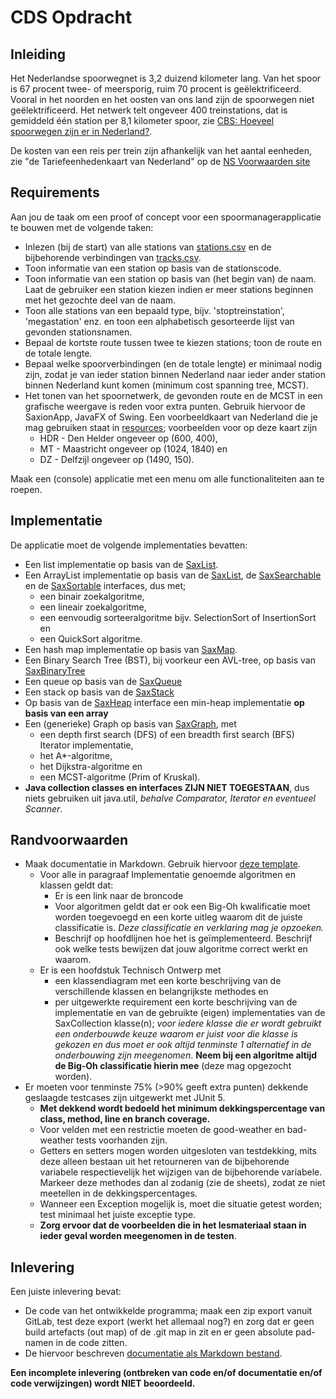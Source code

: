 # CDS Opdracht

## Inleiding

Het Nederlandse spoorwegnet is 3,2 duizend kilometer lang. Van het spoor is 
67 procent twee- of meersporig, ruim 70 procent is geëlektrificeerd. Vooral 
in het noorden en het oosten van ons land zijn de spoorwegen niet 
geëlektrificeerd. Het netwerk telt ongeveer 400 treinstations, dat is gemiddeld 
één station per 8,1 kilometer spoor, zie [CBS: Hoeveel spoorwegen zijn er in 
Nederland?](https://www.cbs.nl/nl-nl/visualisaties/verkeer-en-vervoer/vervoermiddelen-en-infrastructuur/spoorwegen).

De kosten van een reis per trein zijn afhankelijk van het aantal eenheden, 
zie "de Tariefeenhedenkaart van Nederland" op de [NS Voorwaarden site](https://www.ns.nl/voorwaarden.html)

## Requirements
Aan jou de taak om een proof of concept voor een spoormanagerapplicatie te 
bouwen met de volgende taken:
* Inlezen (bij de start) van alle stations van [stations.csv](../resources/stations.csv) en de 
  bijbehorende verbindingen van [tracks.csv](../resources/tracks.csv).
* Toon informatie van een station op basis van de stationscode.
* Toon informatie van een station op basis van (het begin van) de naam. Laat 
  de gebruiker een station kiezen indien er meer stations beginnen met het 
  gezochte deel van de naam.
* Toon alle stations van een bepaald type, bijv. 'stoptreinstation', 
  'megastation' enz. en toon een alphabetisch gesorteerde lijst van gevonden 
  stationsnamen.
* Bepaal de kortste route tussen twee te kiezen stations; toon de route en 
  de totale lengte.
* Bepaal welke spoorverbindingen (en de totale lengte) er minimaal nodig 
  zijn, zodat je van ieder station binnen Nederland naar ieder ander station 
  binnen Nederland kunt komen (minimum cost spanning tree, MCST).
* Het tonen van het spoornetwerk, de gevonden route en de MCST in een grafische 
  weergave is reden voor extra punten. Gebruik hiervoor de SaxionApp, JavaFX 
  of Swing. Een voorbeeldkaart van Nederland die je mag gebruiken staat in 
  [resources](../resources/Nederland.png); voorbeelden voor op deze kaart zijn 
  * HDR - Den Helder ongeveer op (600, 400),
  * MT - Maastricht ongeveer op (1024, 1840) en 
  * DZ - Delfzijl ongeveer op (1490, 150).

Maak een (console) applicatie met een menu om alle functionaliteiten aan te 
roepen.

## Implementatie
De applicatie moet de volgende implementaties bevatten:
* Een list implementatie op basis van de [SaxList](../src/nl/saxion/cds/collection/SaxList.java).
* Een ArrayList implementatie op basis van de [SaxList](../src/nl/saxion/cds/collection/SaxList.java),
  de [SaxSearchable](../src/nl/saxion/cds/collection/SaxSearchable.java) 
  en de [SaxSortable](../src/nl/saxion/cds/collection/SaxSortable.java) interfaces, dus met;
  * een binair zoekalgoritme,
  * een lineair zoekalgoritme,
  * een eenvoudig sorteeralgoritme bijv. SelectionSort of InsertionSort en
  * een QuickSort algoritme.
* Een hash map implementatie op basis van [SaxMap](../src/nl/saxion/cds/collection/SaxMap.java).
* Een Binary Search Tree (BST), bij voorkeur een AVL-tree, op basis van
  [SaxBinaryTree](../src/nl/saxion/cds/collection/SaxBinaryTree.java)
* Een queue op basis van de [SaxQueue](../src/nl/saxion/cds/collection/SaxQueue.java) 
* Een stack op basis van de [SaxStack](../src/nl/saxion/cds/collection/SaxStack.java)
* Op basis van de [SaxHeap](../src/nl/saxion/cds/collection/SaxHeap.java)
  interface een min-heap implementatie **op basis van een array**
* Een (generieke) Graph op basis van [SaxGraph](../src/nl/saxion/cds/collection/SaxGraph.java), met 
  * een depth first search (DFS) of een breadth first search (BFS) Iterator 
    implementatie,
  * het A*-algoritme,
  * het Dijkstra-algoritme en 
  * een MCST-algoritme (Prim of Kruskal).  
* **Java collection classes en interfaces ZIJN NIET TOEGESTAAN**, dus 
  niets gebruiken uit java.util, *behalve Comparator, Iterator en eventueel 
  Scanner*.

## Randvoorwaarden
* Maak documentatie in Markdown. Gebruik hiervoor [deze template](Documentation.md). 
  * Voor alle in paragraaf Implementatie genoemde algoritmen en klassen geldt dat:
    * Er is een link naar de broncode
    * Voor algoritmen geldt dat er ook een Big-Oh kwalificatie moet worden 
      toegevoegd en een korte uitleg waarom dit de juiste classificatie is. 
      _Deze classificatie en verklaring mag je opzoeken._
    * Beschrijf op hoofdlijnen hoe het is geïmplementeerd. Beschrijf ook welke 
      tests bewijzen dat jouw algoritme correct werkt en waarom.
  * Er is een hoofdstuk Technisch Ontwerp met
    * een klassendiagram met een korte beschrijving van de verschillende 
      klassen en belangrijkste methodes en
    * per uitgewerkte requirement een korte beschrijving van de implementatie 
      en van de gebruikte (eigen) implementaties van de SaxCollection 
    klasse(n); _voor iedere klasse die er wordt gebruikt een onderbouwde keuze 
    waarom er juist voor die klasse is gekozen en dus moet er ook altijd 
    tenminste 1 alternatief in de onderbouwing zijn meegenomen_. 
    **Neem bij een algoritme altijd de Big-Oh classificatie hierin mee** 
    (deze mag opgezocht worden).  
* Er moeten voor tenminste 75% (>90% geeft extra punten) dekkende geslaagde 
  testcases zijn uitgewerkt met JUnit 5.
  * **Met dekkend wordt bedoeld het minimum dekkingspercentage van class, 
    method, line en branch coverage.**
  * Voor velden met een restrictie moeten de good-weather en bad-weather 
    tests voorhanden zijn.
  * Getters en setters mogen worden uitgesloten van testdekking, mits deze 
    alleen bestaan uit het retourneren van de bijbehorende variabele 
    respectievelijk het wijzigen van de bijbehorende variabele. Markeer deze 
    methodes dan al zodanig (zie de sheets), zodat ze niet meetellen in de 
    dekkingspercentages.
  * Wanneer een Exception mogelijk is, moet die situatie getest worden; 
    test minimaal het juiste exceptie type.
  * **Zorg ervoor dat de voorbeelden die in het lesmateriaal staan in ieder 
    geval worden meegenomen in de testen**.

## Inlevering
Een juiste inlevering bevat:
* De code van het ontwikkelde programma; maak een zip export vanuit GitLab, 
  test deze export (werkt het allemaal nog?) en zorg dat er geen build 
  artefacts (out map) of de .git map in zit en er geen absolute pad-namen in
  de code zitten.
* De hiervoor beschreven [documentatie als Markdown bestand](Documentatie.md). 

**Een incomplete inlevering (ontbreken van code en/of documentatie en/of 
code verwijzingen) wordt NIET beoordeeld.**
